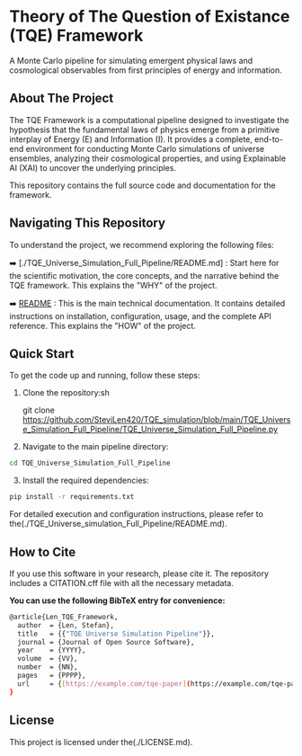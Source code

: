# Theory of The Question of Existance (TQE) Framework
A Monte Carlo pipeline for simulating emergent physical laws and cosmological observables from first principles of energy and information.


## About The Project

The TQE Framework is a computational pipeline designed to investigate the hypothesis that the fundamental laws of physics emerge from a primitive interplay of Energy (E) and Information (I). It provides a complete, end-to-end environment for conducting Monte Carlo simulations of universe ensembles, analyzing their cosmological properties, and using Explainable AI (XAI) to uncover the underlying principles.

This repository contains the full source code and documentation for the framework.

## Navigating This Repository

To understand the project, we recommend exploring the following files:

➡️ [./TQE_Universe_Simulation_Full_Pipeline/README.md] : Start here for the scientific motivation, the core concepts, and the narrative behind the TQE framework. This explains the "WHY" of the project.

➡️ [README](README.md) : This is the main technical documentation. It contains detailed instructions on installation, configuration, usage, and the complete API reference. This explains the "HOW" of the project.

## Quick Start

To get the code up and running, follow these steps:

1. Clone the repository:sh
   
   git clone https://github.com/SteviLen420/TQE_simulation/blob/main/TQE_Universe_Simulation_Full_Pipeline/TQE_Universe_Simulation_Full_Pipeline.py

2. Navigate to the main pipeline directory:
```bash
cd TQE_Universe_Simulation_Full_Pipeline
```
3. Install the required dependencies:
```bash
pip install -r requirements.txt
```
For detailed execution and configuration instructions, please refer to the(./TQE_Universe_simulation_Full_Pipeline/README.md).

## How to Cite

If you use this software in your research, please cite it. The repository includes a CITATION.cff file with all the necessary metadata.

**You can use the following BibTeX entry for convenience:**

```bash
@article{Len_TQE_Framework,
  author  = {Len, Stefan},
  title   = {{"TQE Universe Simulation Pipeline"}},
  journal = {Journal of Open Source Software},
  year    = {YYYY},
  volume  = {VV},
  number  = {NN},
  pages   = {PPPP},
  url     = {[https://example.com/tqe-paper](https://example.com/tqe-paper)}
}
```
## License
This project is licensed under the(./LICENSE.md).
